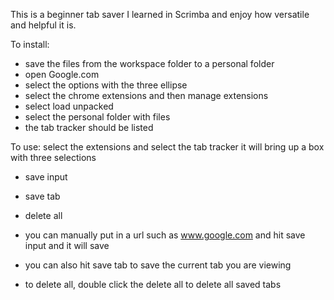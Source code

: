 This is a beginner tab saver I learned in Scrimba and enjoy how versatile and helpful it is.

To install:

- save the files from the workspace folder to a personal folder
- open Google.com
- select the options with the three ellipse
- select the chrome extensions and then manage extensions
- select load unpacked
- select the personal folder with files
- the tab tracker should be listed

To use:
select the extensions and select the tab tracker
it will bring up a box with three selections
- save input
- save tab
- delete all

- you can manually put in a url such as www.google.com and hit save input and it will save
- you can also hit save tab to save the current tab you are viewing
- to delete all, double click the delete all to delete all saved tabs
